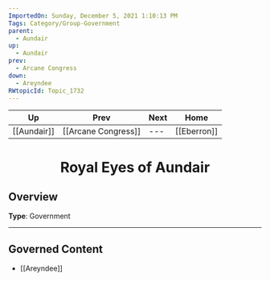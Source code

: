 ```yaml
---
ImportedOn: Sunday, December 5, 2021 1:10:13 PM
Tags: Category/Group-Government
parent:
  - Aundair
up:
  - Aundair
prev:
  - Arcane Congress
down:
  - Areyndee
RWtopicId: Topic_1732
---
```


| Up | Prev | Next | Home |
|----|------|------|------|
| [[Aundair]] | [[Arcane Congress]] | --- | [[Eberron]] |

# <center>Royal Eyes of Aundair</center>

## Overview

**Type**: Government


---
## Governed Content
- [[Areyndee]]
